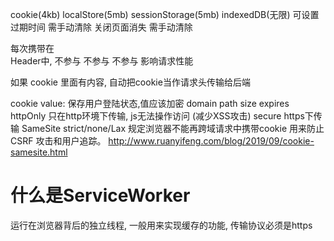 cookie(4kb)   localStore(5mb)   sessionStorage(5mb)    indexedDB(无限)
可设置
过期时间        需手动清除         关闭页面消失              需手动清除     

每次携带在      
Header中,         不参与             不参与                  不参与
影响请求性能



如果 cookie 里面有内容, 自动把cookie当作请求头传输给后端

cookie
value: 保存用户登陆状态,值应该加密
domain
path
size
expires
httpOnly 只在http环境下传输, js无法操作访问 (减少XSS攻击)
secure https下传输
SameSite strict/none/Lax  规定浏览器不能再跨域请求中携带cookie  用来防止 CSRF 攻击和用户追踪。 http://www.ruanyifeng.com/blog/2019/09/cookie-samesite.html

 

# 什么是ServiceWorker
运行在浏览器背后的独立线程, 一般用来实现缓存的功能, 传输协议必须是https

